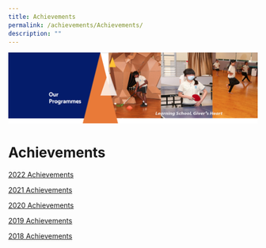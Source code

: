 ```yaml
---
title: Achievements
permalink: /achievements/Achievements/
description: ""
---
```

![](/images/OurProgrammes.png)

Achievements
============


[2022 Achievements](/achievements/2022-Achievements/)

  

[2021 Achievements](https://zhangdepri.moe.edu.sg/our-programmes/our-stories/achievements/2021-achievements)

  

[2020 Achievements](https://zhangdepri.moe.edu.sg/our-programmes/our-stories/achievements/2020-achievements)

  

[2019 Achievements](https://zhangdepri.moe.edu.sg/our-programmes/our-stories/achievements/2019-achievements)

  

[2018 Achievements](https://zhangdepri.moe.edu.sg/our-programmes/our-stories/achievements/2018-achievements)